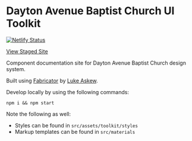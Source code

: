 # Dayton Avenue Baptist Church UI Toolkit

[![Netlify Status](https://api.netlify.com/api/v1/badges/6ae0ec2d-eac7-47c5-849b-25534fcdcbff/deploy-status)](https://app.netlify.com/sites/dabc-styles-staging/deploys)


[View Staged Site](https://dabc-styles-staging.netlify.com/)

Component documentation site for Dayton Avenue Baptist Church design system.

Built using [Fabricator](http://fbrctr.github.io/) by [Luke Askew](http://twitter.com/lukeaskew).

Develop locally by using the following commands:

```
npm i && npm start
```

Note the following as well:

- Styles can be found in `src/assets/toolkit/styles`
- Markup templates can be found in `src/materials`
